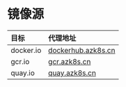 # 镜像源

| 目标 | 代理地址 |
| :--- | :--- |
| docker.io |  [dockerhub.azk8s.cn](http://mirror.azk8s.cn/help/docker-registry-proxy-cache.html) |
| gcr.io |  [gcr.azk8s.cn](http://mirror.azk8s.cn/help/gcr-proxy-cache.html) |
| quay.io |  [quay.azk8s.cn](http://mirror.azk8s.cn/help/quay-proxy-cache.html) |



